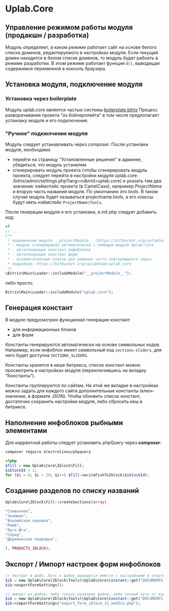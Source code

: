 # Uplab.Core


## Управление режимом работы модуля (продакшн / разработка)

Модуль определяет, в каком режиме работает сайт на основе белого списка доменов, редактируемого в настройках модуля.
Если текущий домен находится в белом списке доменов, то модуль будет рабоать в режиме разработки.
В этом режиме работает функция ```d()```, выводящая содержимое переменной в консоль браузера.


## Установка модуля, подключение модуля

### Установка через boilerplate

Модуль uplab.core является частью системы [boilerplate.bitrix](https://bitbucket.org/uplabteam/boilerplate.bitrix/src)
Процесс разворачивания проекта "из бойлерплейта" в том числе предполагает установку модуля и его подключение.

### "Ручное" подкюлчение модуля

Модуль следует устанавливать через composer. После установки модуля, необходимо 

* перейти на страницу "Установленные решения" в админке, убедиться, что модуль устанвлем
* сгенерировать модуль проекта (чтобы сгенерировать модуль проекта, следует перейти в настройки модуля uplab.core: /bitrix/admin/settings.php?lang=ru&mid=uplab.core) 
  и указать там два значения: нэймспэйс проекта (в CamelCase), например *ProjectName* и вторую часть названия модуля. По умолчанию это *tools*.
  В таком случае модуль будет называться projectname.tools, а его классы будут имть нэймспейс ```ProjectName\Tools```. 

После генерации модуля и его установки, в init.php следует добавить код: 

```PHP
<? 
// ...
/**
 * подключение модуля __projectModule__ (https://bitbucket.org/uplabteam/uplab.core):
 * - модуль сгенерирован автоматически с помощью модуля Uplab.Core
 * - автогенерация констант инфоблоков
 * - автогенерация констант форм
 * - вспомогательные классы для решения часто повторяющихся задач
 * подробнее: https://bitbucket.org/uplabteam/uplab.core
 */
\Bitrix\Main\Loader::includeModule("__projectModule__");
```

либо просто:

```PHP
Bitrix\Main\Loader::includeModule("uplab.core");
```


## Генерация констант

В модуле предусмотрен функционал генерации констант:

* для информационных блоков
* для форм

Константы генерируются автоматически на основе символьных кодов. 
Например, если инфоблок имеет символьный код ``sections-sliders``, для него будет доступна ``SECTIONS_SLIDERS``.

Константы хранятся в кеше битрикса, список констант можно просмотреть в настройках модуля (переключившись на вкладку "Константы"). 

Константы группируются по сайтам. 
На этой же вкладке в настройках можно задать для каждого сайта дополнительные константы (ключ-значение, в формате JSON). 
Чтобы обновить список констант, достаточно сохранить настройки модуля, либо сбросить кеш в битриксе.


## Наполнение инфоблоков рыбными элементами
Для корректной работы следует установить phpQuery через **composer**:

```bash
composer require electrolinux/phpquery
```

```php
<?php
$fill = new Uplab\Core\Iblock\Fill;
$iblockId = 1;
for ($i = 0; $i < 20; $i++) $fill->writeFishToIblock($iblockId);
```

## Создание разделов по списку названий
```php
Uplab\Core\Iblock\Fill::createSections(array(

"Сливочное",
"Экомилк",
"Альпийская коровка",
"Ромб",
"Луга Юга",
"Спред",
"Деревенское подворье",

), PRODUCTS_IBLOCK);
```


## Экспорт / Импорт настроек форм инфоблоков
```php
// Экспорт в файл. Путь к файлу выводится вместе с настройками в ответе метода
$ib = new Uplab\Core\Iblock\Tools(\Uplab\Core\Constant::get("DOCUMENTS_IBLOCK", "ru"));
$ib->exportFormSettings();
```

```php
// импорт из файла: либо только название файла, либо полный путь от корня
$ib = new Uplab\Core\Iblock\Tools(\Uplab\Core\Constant::get("DOCUMENTS_IBLOCK", "en"));
$ib->importFormSettings("export_form_iblock_11_ee43c2.php");
```
